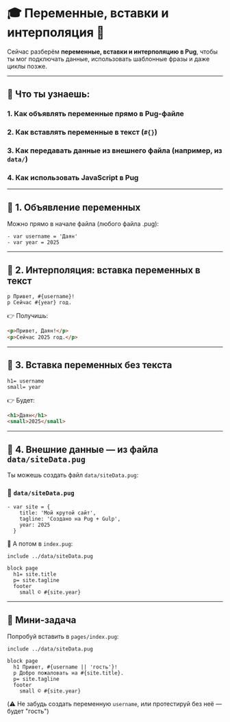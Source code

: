 # 🎓 Переменные, вставки и интерполяция 🫡
Сейчас разберём **переменные, вставки и интерполяцию в Pug**, чтобы ты мог подключать данные, использовать шаблонные фразы и даже циклы позже.

---

## 🧠 Что ты узнаешь:

### 1. Как объявлять переменные прямо в Pug-файле
### 2. Как вставлять переменные в текст (`#{}`)
### 3. Как передавать данные из внешнего файла (например, из `data/`)
### 4. Как использовать JavaScript в Pug

---

## 🔹 1. Объявление переменных

Можно прямо в начале файла (любого файла .pug):

```pug
- var username = 'Даян'
- var year = 2025
```

---

## 🔹 2. Интерполяция: вставка переменных в текст

```pug
p Привет, #{username}!
p Сейчас #{year} год.
```

👉 Получишь:

```html
<p>Привет, Даян!</p>
<p>Сейчас 2025 год.</p>
```

---

## 🔹 3. Вставка переменных без текста

```pug
h1= username
small= year
```

👉 Будет:

```html
<h1>Даян</h1>
<small>2025</small>
```

---

## 🔹 4. Внешние данные — из файла `data/siteData.pug`

Ты можешь создать файл `data/siteData.pug`:

### 📄 `data/siteData.pug`

```pug
- var site = {
    title: 'Мой крутой сайт',
    tagline: 'Создано на Pug + Gulp',
    year: 2025
  }
```

📄 А потом в `index.pug`:

```pug
include ../data/siteData.pug

block page
  h1= site.title
  p= site.tagline
  footer
    small © #{site.year}
```

---

## 🧪 Мини-задача

Попробуй вставить в `pages/index.pug`:

```pug
include ../data/siteData.pug

block page
  h1 Привет, #{username || 'гость'}!
  p Добро пожаловать на #{site.title}.
  p= site.tagline
  footer
    small © #{site.year}
```

(⚠️ Не забудь создать переменную `username`, или протестируй без неё — будет "гость")
